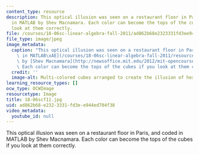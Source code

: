 ```yaml
---
content_type: resource
description: This optical illusion was seen on a restaurant floor in Paris, and coded
  in MATLAB by Shev Macnamara. Each color can become the tops of the cubes if you
  look at them correctly.
file: /courses/18-06sc-linear-algebra-fall-2011/ad862b68e2323331fd3ee944ed704f38_18-06scf11.jpg
file_type: image/jpeg
image_metadata:
  caption: "This optical illusion was seen on a restaurant floor in Paris, and [coded\
    \ in MATLAB\xAE](/courses/18-06sc-linear-algebra-fall-2011/resources/hexagonart)\
    \ by [Shev Macnamara](http://newsoffice.mit.edu/2012/mit-opencourseware-publishes-linear-algebra-in-innovative-ocw-scholar-format).\
    \ Each color can become the tops of the cubes if you look at them correctly."
  credit: ''
  image-alt: Multi-colored cubes arranged to create the illusion of hexagons.
learning_resource_types: []
ocw_type: OCWImage
resourcetype: Image
title: 18-06scf11.jpg
uid: ad862b68-e232-3331-fd3e-e944ed704f38
video_metadata:
  youtube_id: null
---
```

This optical illusion was seen on a restaurant floor in Paris, and coded in MATLAB by Shev Macnamara. Each color can become the tops of the cubes if you look at them correctly.